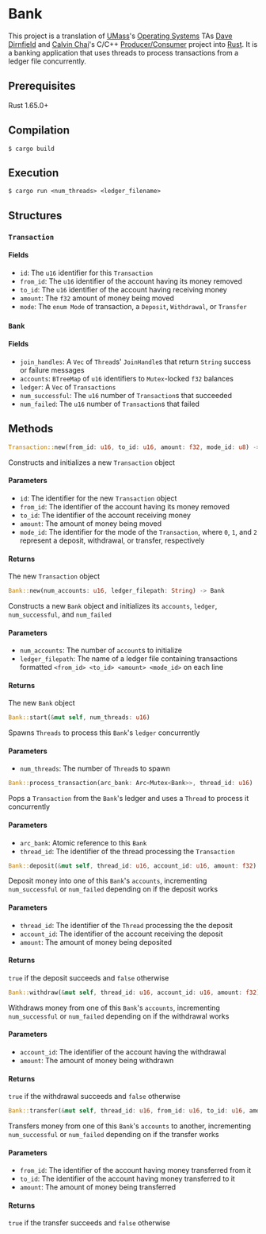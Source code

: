 # Bank
This project is a translation of [UMass](https://www.umass.edu)'s [Operating Systems](https://www.cics.umass.edu/content/spring-23-course-descriptions#377) TAs [Dave Dirnfield](https://github.com/dd2912) and [Calvin Chai](https://github.com/NightDawnEX)'s C/C++ [Producer/Consumer](https://github.com/umass-cs-377/umass-cs-377.github.io/blob/a18ded192a18bc59affecb8ef077849617b3a61d/docs/04-projects/04-prodcon/index.md) project into [Rust](https://www.https://www.rust-lang.org). It is a banking application that uses threads to process transactions from a ledger file concurrently.
## Prerequisites
Rust 1.65.0+
## Compilation
```console
$ cargo build
```
## Execution
```console
$ cargo run <num_threads> <ledger_filename>
```
## Structures
### `Transaction`
#### Fields
- `id`: The `u16` identifier for this `Transaction`
- `from_id`: The `u16` identifier of the account having its money removed
- `to_id`: The `u16` identifier of the account having receiving money
- `amount`: The `f32` amount of money being moved
- `mode`: The `enum Mode` of transaction, a `Deposit`, `Withdrawal`, or `Transfer`
### `Bank`
#### Fields
- `join_handles`: A `Vec` of `Thread`s' `JoinHandle`s that return `String` success or failure messages
- `accounts`: `BTreeMap` of `u16` identifiers to `Mutex`-locked `f32` balances
- `ledger`: A `Vec` of `Transactions`
- `num_successful`: The `u16` number of `Transaction`s that succeeded
- `num_failed`: The `u16` number of `Transaction`s that failed
## Methods
```rs
Transaction::new(from_id: u16, to_id: u16, amount: f32, mode_id: u8) -> Transaction
```
Constructs and initializes a new `Transaction` object
#### Parameters
- `id`: The identifier for the new `Transaction` object
- `from_id`: The identifier of the account having its money removed
- `to_id`: The identifier of the account receiving money
- `amount`: The amount of money being moved
- `mode_id`: The identifier for the mode of the `Transaction`, where `0`, `1`, and `2` represent a deposit, withdrawal, or transfer, respectively
#### Returns
The new `Transaction` object
```rs
Bank::new(num_accounts: u16, ledger_filepath: String) -> Bank
```
Constructs a new `Bank` object and initializes its `accounts`, `ledger`, `num_successful`, and `num_failed`
#### Parameters
- `num_accounts`: The number of `account`s to initialize
- `ledger_filepath`: The name of a ledger file containing transactions formatted `<from_id> <to_id> <amount> <mode_id>` on each line
#### Returns
The new `Bank` object
```rs
Bank::start(&mut self, num_threads: u16)
```
Spawns `Threads` to process this `Bank`'s `ledger` concurrently
#### Parameters
- `num_threads`: The number of `Thread`s to spawn
```rs
Bank::process_transaction(arc_bank: Arc<Mutex<Bank>>, thread_id: u16)
```
Pops a `Transaction` from the `Bank`'s ledger and uses a `Thread` to process it concurrently
#### Parameters
- `arc_bank`: Atomic reference to this `Bank`
- `thread_id`: The identifier of the thread processing the `Transaction` 
```rs
Bank::deposit(&mut self, thread_id: u16, account_id: u16, amount: f32) -> bool
```
Deposit money into one of this `Bank`'s `accounts`, incrementing
`num_successful` or `num_failed` depending on if the deposit works
#### Parameters
- `thread_id`: The identifier of the `Thread` processing the the deposit
- `account_id`: The identifier of the account receiving the deposit
- `amount`: The amount of money being deposited
#### Returns
`true` if the deposit succeeds and `false` otherwise
```rs
Bank::withdraw(&mut self, thread_id: u16, account_id: u16, amount: f32) -> bool
```
Withdraws money from one of this `Bank`'s `accounts`, incrementing `num_successful` or `num_failed` depending on if the withdrawal works
#### Parameters
- `account_id`: The identifier of the account having the withdrawal
- `amount`: The amount of money being withdrawn
#### Returns
`true` if the withdrawal succeeds and `false` otherwise
```rs
Bank::transfer(&mut self, thread_id: u16, from_id: u16, to_id: u16, amount: f32) -> bool
```
Transfers money from one of this `Bank`'s `accounts` to another,
incrementing `num_successful` or `num_failed` depending on if the
transfer works
#### Parameters
- `from_id`: The identifier of the account having money transferred from it
- `to_id`: The identifier of the account having money transferred to it
- `amount`: The amount of money being transferred
#### Returns
`true` if the transfer succeeds and `false` otherwise